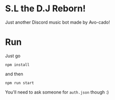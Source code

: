 # S.L the D.J Reborn!
Just another Discord music bot made by Avo-cado!

# Run
Just go

```
npm install
```

and then

```
npm run start
```

You'll need to ask someone for `auth.json` though :)
